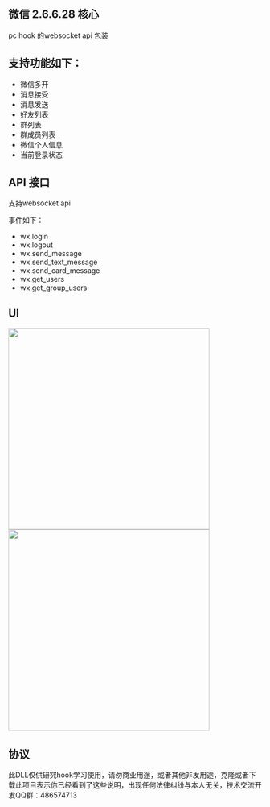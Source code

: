 ## 微信 2.6.6.28 核心

pc hook 的websocket api 包装



## 支持功能如下：
-   微信多开
-   消息接受
-   消息发送
-   好友列表
-   群列表
-   群成员列表
-   微信个人信息
-   当前登录状态


## API 接口
支持websocket api

事件如下：
-   wx.login
-   wx.logout
-   wx.send_message
-   wx.send_text_message
-   wx.send_card_message
-   wx.get_users
-   wx.get_group_users



## UI
<img src="./screenshots/1.jpg" width="400px">

<img src="./screenshots/2.jpg" width="400px">

## 协议

此DLL仅供研究hook学习使用，请勿商业用途，或者其他非发用途，克隆或者下载此项目表示你已经看到了这些说明，出现任何法律纠纷与本人无关，技术交流开发QQ群：486574713
